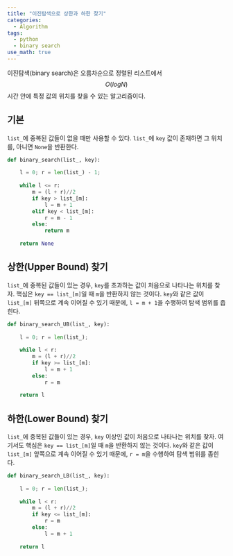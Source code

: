 ```yaml
---
title: "이진탐색으로 상한과 하한 찾기"
categories:
  - Algorithm
tags:
  - python
  - binary search
use_math: true
---
```


이진탐색(binary search)은 오름차순으로 정렬된 리스트에서 $$O(log N)$$ 시간 안에 특정 값의 위치를 찾을 수 있는 알고리즘이다.  

## 기본

`list_`에 중복된 값들이 없을 때만 사용할 수 있다. `list_`에 `key` 값이 존재하면 그 위치를, 아니면 `None`을 반환한다.

```python
def binary_search(list_, key):
	
	l = 0; r = len(list_) - 1;
	
	while l <= r:
		m = (l + r)//2
		if key > list_[m]:
        	l = m + 1
        elif key < list_[m]:
        	r = m - 1
        else:
        	return m
    
    return None
```

## 상한(Upper Bound) 찾기  

`list_`에 중복된 값들이 있는 경우, `key`를 초과하는 값이 처음으로 나타나는 위치를 찾자. 핵심은 `key == list_[m]`일 때 `m`을 반환하지 않는 것이다. `key`와 같은 값이 `list_[m]` 뒤쪽으로 계속 이어질 수 있기 때문에, `l = m + 1`을 수행하여 탐색 범위를 좁힌다.  

```python
def binary_search_UB(list_, key):
	
	l = 0; r = len(list_);
	
	while l < r:
		m = (l + r)//2
		if key >= list_[m]:
        	l = m + 1
        else:
        	r = m
    
    return l
```

## 하한(Lower Bound) 찾기  

`list_`에 중복된 값들이 있는 경우, `key` 이상인  값이 처음으로 나타나는 위치를 찾자. 여기서도 핵심은 `key == list_[m]`일 때 `m`을 반환하지 않는 것이다. `key`와 같은 값이 `list_[m]` 앞쪽으로 계속 이어질 수 있기 때문에, `r = m`을 수행하여 탐색 범위를 좁힌다.  

```python
def binary_search_LB(list_, key):
	
	l = 0; r = len(list_);
	
	while l < r:
		m = (l + r)//2
		if key <= list_[m]:
        	r = m
        else:
        	l = m + 1
    
    return l
```
